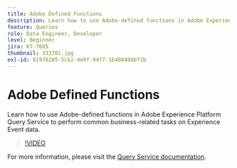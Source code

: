 ```yaml
---
title: Adobe Defined Functions
description: Learn how to use Adobe-defined functions in Adobe Experience Platform Query Service to perform common business-related tasks on Experience Event data.
feature: Queries
role: Data Engineer, Developer
level: Beginner
jira: KT-7685
thumbnail: 333701.jpg
exl-id: 81976285-5cb2-4e0f-94f7-1b408408bf2b
---
```

# Adobe Defined Functions

Learn how to use Adobe-defined functions in Adobe Experience Platform Query Service to perform common business-related tasks on Experience Event data.

>[!VIDEO](https://video.tv.adobe.com/v/333701?quality=12&learn=on)

For  more information, please visit the [Query Service documentation](https://experienceleague.adobe.com/docs/experience-platform/query/home.html).

